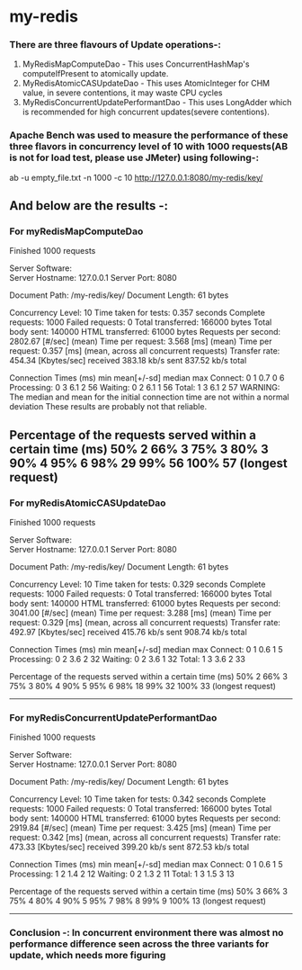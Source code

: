 # my-redis
### There are three flavours of Update operations-:
1. MyRedisMapComputeDao - This uses ConcurrentHashMap's computeIfPresent to atomically update.
2. MyRedisAtomicCASUpdateDao - This uses AtomicInteger for CHM value, in severe contentions, it may waste CPU cycles
3. MyRedisConcurrentUpdatePerformantDao - This uses LongAdder which is recommended for high concurrent updates(severe contentions).

### Apache Bench was used to measure the performance of these three flavors in concurrency level of 10 with 1000 requests(AB is not for load test, please use JMeter) using following-:

ab -u empty_file.txt -n 1000 -c 10 http://127.0.0.1:8080/my-redis/key/


 And below are the results -:
-------------------------------------------------------------------------------------------
### For myRedisMapComputeDao

Finished 1000 requests


Server Software:        
Server Hostname:        127.0.0.1
Server Port:            8080

Document Path:          /my-redis/key/
Document Length:        61 bytes

Concurrency Level:      10
Time taken for tests:   0.357 seconds
Complete requests:      1000
Failed requests:        0
Total transferred:      166000 bytes
Total body sent:        140000
HTML transferred:       61000 bytes
Requests per second:    2802.67 [#/sec] (mean)
Time per request:       3.568 [ms] (mean)
Time per request:       0.357 [ms] (mean, across all concurrent requests)
Transfer rate:          454.34 [Kbytes/sec] received
                        383.18 kb/s sent
                        837.52 kb/s total

Connection Times (ms)
              min  mean[+/-sd] median   max
Connect:        0    1   0.7      0       6
Processing:     0    3   6.1      2      56
Waiting:        0    2   6.1      1      56
Total:          1    3   6.1      2      57
WARNING: The median and mean for the initial connection time are not within a normal deviation
        These results are probably not that reliable.

Percentage of the requests served within a certain time (ms)
  50%      2
  66%      3
  75%      3
  80%      3
  90%      4
  95%      6
  98%     29
  99%     56
 100%     57 (longest request)
 -------------------------------------------------------------------------------------------

### For myRedisAtomicCASUpdateDao

 Finished 1000 requests


Server Software:        
Server Hostname:        127.0.0.1
Server Port:            8080

Document Path:          /my-redis/key/
Document Length:        61 bytes

Concurrency Level:      10
Time taken for tests:   0.329 seconds
Complete requests:      1000
Failed requests:        0
Total transferred:      166000 bytes
Total body sent:        140000
HTML transferred:       61000 bytes
Requests per second:    3041.00 [#/sec] (mean)
Time per request:       3.288 [ms] (mean)
Time per request:       0.329 [ms] (mean, across all concurrent requests)
Transfer rate:          492.97 [Kbytes/sec] received
                        415.76 kb/s sent
                        908.74 kb/s total

Connection Times (ms)
              min  mean[+/-sd] median   max
Connect:        0    1   0.6      1       5
Processing:     0    2   3.6      2      32
Waiting:        0    2   3.6      1      32
Total:          1    3   3.6      2      33

Percentage of the requests served within a certain time (ms)
  50%      2
  66%      3
  75%      3
  80%      4
  90%      5
  95%      6
  98%     18
  99%     32
 100%     33 (longest request)

-------------------------------------------------------------------------------------------
### For myRedisConcurrentUpdatePerformantDao

Finished 1000 requests


Server Software:        
Server Hostname:        127.0.0.1
Server Port:            8080

Document Path:          /my-redis/key/
Document Length:        61 bytes

Concurrency Level:      10
Time taken for tests:   0.342 seconds
Complete requests:      1000
Failed requests:        0
Total transferred:      166000 bytes
Total body sent:        140000
HTML transferred:       61000 bytes
Requests per second:    2919.84 [#/sec] (mean)
Time per request:       3.425 [ms] (mean)
Time per request:       0.342 [ms] (mean, across all concurrent requests)
Transfer rate:          473.33 [Kbytes/sec] received
                        399.20 kb/s sent
                        872.53 kb/s total

Connection Times (ms)
              min  mean[+/-sd] median   max
Connect:        0    1   0.6      1       5
Processing:     1    2   1.4      2      12
Waiting:        0    2   1.3      2      11
Total:          1    3   1.5      3      13

Percentage of the requests served within a certain time (ms)
  50%      3
  66%      3
  75%      4
  80%      4
  90%      5
  95%      7
  98%      8
  99%      9
 100%     13 (longest request)


-------------------------------------------------------------------------------------------

### Conclusion -: In concurrent environment there was almost no performance difference seen across the three variants for update, which needs more figuring
